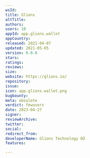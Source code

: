 ```yaml
---
wsId: 
title: Glions
altTitle: 
authors: 
users: 10
appId: app.glions.wallet
appCountry: 
released: 2021-04-07
updated: 2021-05-05
version: 0.0.8
stars: 
ratings: 
reviews: 
size: 
website: https://glions.io/
repository: 
issue: 
icon: app.glions.wallet.png
bugbounty: 
meta: obsolete
verdict: fewusers
date: 2023-04-27
signer: 
reviewArchive: 
twitter: 
social: 
redirect_from: 
developerName: Glions Technology OÜ
features: 

---
```


